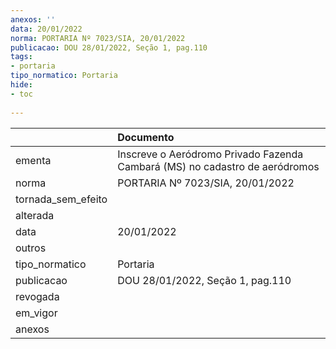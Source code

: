 ```yaml
---
anexos: ''
data: 20/01/2022
norma: PORTARIA Nº 7023/SIA, 20/01/2022
publicacao: DOU 28/01/2022, Seção 1, pag.110
tags:
- portaria
tipo_normatico: Portaria
hide: 
- toc 
 
---
```


|                    | Documento                                                                   |
|:-------------------|:----------------------------------------------------------------------------|
| ementa             | Inscreve o Aeródromo Privado Fazenda Cambará (MS) no cadastro de aeródromos |
| norma              | PORTARIA Nº 7023/SIA, 20/01/2022                                            |
| tornada_sem_efeito |                                                                             |
| alterada           |                                                                             |
| data               | 20/01/2022                                                                  |
| outros             |                                                                             |
| tipo_normatico     | Portaria                                                                    |
| publicacao         | DOU 28/01/2022, Seção 1, pag.110                                            |
| revogada           |                                                                             |
| em_vigor           |                                                                             |
| anexos             |                                                                             |